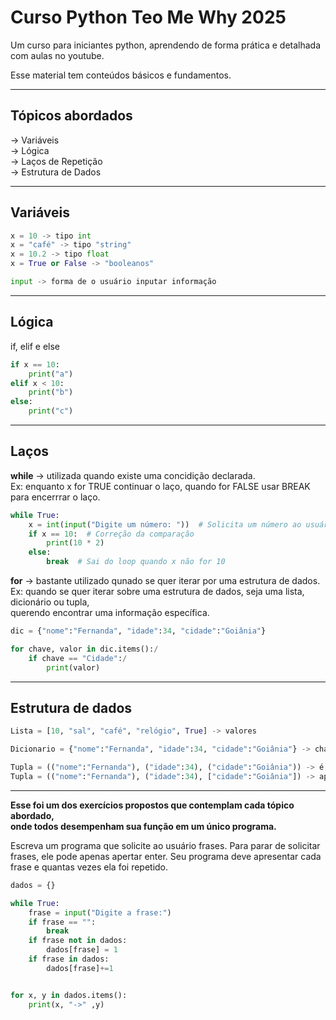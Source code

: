 # Curso Python Teo Me Why 2025

Um curso para iniciantes python, 
aprendendo de forma prática e detalhada
com aulas no youtube.

Esse material tem conteúdos básicos e fundamentos.

-----------------------------------------------------------------

## Tópicos abordados 

-> Variáveis\
-> Lógica\
-> Laços de Repetição\
-> Estrutura de Dados

-----------------------------------------------------------------

## Variáveis

```python
x = 10 -> tipo int
x = "café" -> tipo "string"
x = 10.2 -> tipo float
x = True or False -> "booleanos"

input -> forma de o usuário inputar informação
```
------------------------------------------------------------------

## Lógica

if, elif e else

```python
if x == 10:
    print("a")
elif x < 10:
    print("b")
else:
    print("c")
```

------------------------------------------------------------------

## Laços 

**while** -> utilizada quando existe uma concidição declarada.\
Ex: enquanto x for TRUE continuar o laço, quando for FALSE usar BREAK\
para encerrrar o laço.

```python
while True:
    x = int(input("Digite um número: "))  # Solicita um número ao usuário
    if x == 10:  # Correção da comparação
        print(10 * 2)
    else:
        break  # Sai do loop quando x não for 10
```


**for** -> bastante utilizado qunado se quer iterar por uma estrutura de dados.\
Ex: quando se quer iterar sobre uma estrutura de dados, seja uma lista, dicionário ou tupla,\
querendo encontrar uma informação específica.

```python
dic = {"nome":"Fernanda", "idade":34, "cidade":"Goiânia"}

for chave, valor in dic.items():/
    if chave == "Cidade":/
        print(valor)
```
-------------------------------------------------------------------

## Estrutura de dados

```python
Lista = [10, "sal", "café", "relógio", True] -> valores

Dicionario = {"nome":"Fernanda", "idade":34, "cidade":"Goiânia"} -> chave:valor

Tupla = (("nome":"Fernanda"), ("idade":34), ("cidade":"Goiânia")) -> é imutável
Tupla = (("nome":"Fernanda"), ("idade":34), ["cidade":"Goiânia"]) -> apenas a lista é mutável
```

-------------------------------------------------------------------
**Esse foi um dos exercícios propostos que contemplam cada tópico abordado,\
onde todos desempenham sua função em um único programa.**

Escreva um programa que solicite ao usuário frases.
Para parar de solicitar frases, ele pode apenas apertar enter.
Seu programa deve apresentar cada frase e quantas vezes ela foi repetido.

```python
dados = {}

while True:
    frase = input("Digite a frase:")
    if frase == "":
        break
    if frase not in dados:
        dados[frase] = 1
    if frase in dados:
        dados[frase]+=1


for x, y in dados.items():
    print(x, "->" ,y)
```



